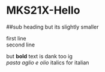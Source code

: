 # MKS21X-Hello

##sub heading but its slightly smaller

first line <br>
second line <br>


but **bold** text is dank too ig <br>
_pasta aglio e olio_ italics for italian


